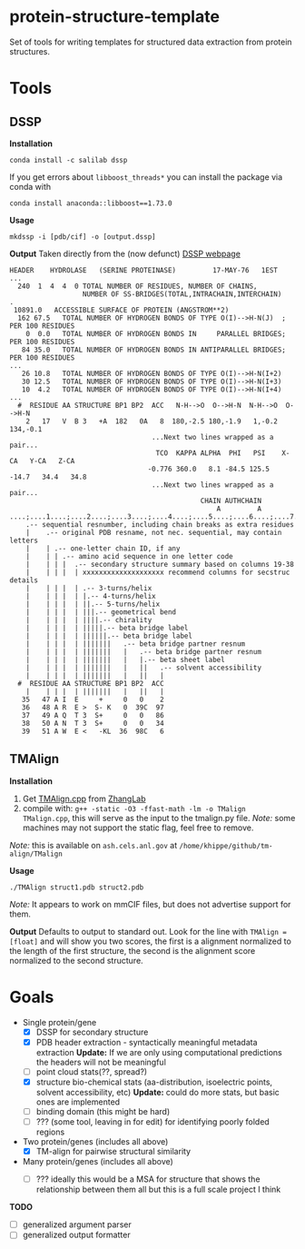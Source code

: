 # protein-structure-template
Set of tools for writing templates for structured data extraction from protein structures.


# Tools

## DSSP

__Installation__

```
conda install -c salilab dssp
```

If you get errors about `libboost_threads*` you can install the package via conda with 

```
conda install anaconda::libboost==1.73.0
```

__Usage__

```
mkdssp -i [pdb/cif] -o [output.dssp]
```

__Output__
Taken directly from the (now defunct) [DSSP webpage](https://web.archive.org/web/20230214164302/https://swift.cmbi.umcn.nl/gv/dssp/DSSP_3.html)

```
HEADER    HYDROLASE   (SERINE PROTEINASE)         17-MAY-76   1EST
...
  240  1  4  4  0 TOTAL NUMBER OF RESIDUES, NUMBER OF CHAINS,
                  NUMBER OF SS-BRIDGES(TOTAL,INTRACHAIN,INTERCHAIN)                .
 10891.0   ACCESSIBLE SURFACE OF PROTEIN (ANGSTROM**2)
  162 67.5   TOTAL NUMBER OF HYDROGEN BONDS OF TYPE O(I)-->H-N(J)  ; PER 100 RESIDUES
    0  0.0   TOTAL NUMBER OF HYDROGEN BONDS IN     PARALLEL BRIDGES; PER 100 RESIDUES
   84 35.0   TOTAL NUMBER OF HYDROGEN BONDS IN ANTIPARALLEL BRIDGES; PER 100 RESIDUES
...
   26 10.8   TOTAL NUMBER OF HYDROGEN BONDS OF TYPE O(I)-->H-N(I+2)
   30 12.5   TOTAL NUMBER OF HYDROGEN BONDS OF TYPE O(I)-->H-N(I+3)
   10  4.2   TOTAL NUMBER OF HYDROGEN BONDS OF TYPE O(I)-->H-N(I+4)
...
  #  RESIDUE AA STRUCTURE BP1 BP2  ACC   N-H-->O  O-->H-N  N-H-->O  O-->H-N
    2   17   V  B 3   +A  182   0A   8  180,-2.5 180,-1.9   1,-0.2 134,-0.1
                                   ...Next two lines wrapped as a pair...
                                    TCO  KAPPA ALPHA  PHI   PSI    X-CA   Y-CA   Z-CA
                                  -0.776 360.0   8.1 -84.5 125.5  -14.7   34.4   34.8
                                   ...Next two lines wrapped as a pair...
                                               CHAIN AUTHCHAIN
                                                   A         A
....;....1....;....2....;....3....;....4....;....5....;....6....;....7..
    .-- sequential resnumber, including chain breaks as extra residues
    |    .-- original PDB resname, not nec. sequential, may contain letters
    |    | .-- one-letter chain ID, if any
    |    | | .-- amino acid sequence in one letter code
    |    | | |  .-- secondary structure summary based on columns 19-38
    |    | | |  | xxxxxxxxxxxxxxxxxxxx recommend columns for secstruc details
    |    | | |  | .-- 3-turns/helix
    |    | | |  | |.-- 4-turns/helix
    |    | | |  | ||.-- 5-turns/helix
    |    | | |  | |||.-- geometrical bend
    |    | | |  | ||||.-- chirality
    |    | | |  | |||||.-- beta bridge label
    |    | | |  | ||||||.-- beta bridge label
    |    | | |  | |||||||   .-- beta bridge partner resnum
    |    | | |  | |||||||   |   .-- beta bridge partner resnum
    |    | | |  | |||||||   |   |.-- beta sheet label
    |    | | |  | |||||||   |   ||   .-- solvent accessibility
    |    | | |  | |||||||   |   ||   |
  #  RESIDUE AA STRUCTURE BP1 BP2  ACC
    |    | | |  | |||||||   |   ||   |
   35   47 A I  E     +     0   0    2
   36   48 A R  E >  S- K   0  39C  97
   37   49 A Q  T 3  S+     0   0   86
   38   50 A N  T 3  S+     0   0   34
   39   51 A W  E <   -KL  36  98C   6
   ```



## TMAlign

__Installation__

1. Get [TMAlign.cpp](https://zhanggroup.org/TM-align/TMalign.cpp) from [ZhangLab](https://zhanggroup.org/TM-align)
2. compile with: `g++ -static -O3 -ffast-math -lm -o TMalign TMalign.cpp`, this will serve as the input to the tmalign.py file. _Note:_ some machines may not support the static flag, feel free to remove. 

_Note:_ this is available on `ash.cels.anl.gov` at `/home/khippe/github/tm-align/TMalign`

__Usage__

```
./TMAlign struct1.pdb struct2.pdb
```

_Note:_ It appears to work on mmCIF files, but does not advertise support for them.

__Output__
Defaults to output to standard out. Look for the line with `TMAlign = [float]` and will show you two scores, the first is a alignment normalized to the length of the first structure, the second is the alignment score normalized to the second structure.



# Goals

- Single protein/gene
	- [X] DSSP for secondary structure
	- [X] PDB header extraction - syntactically meaningful metadata extraction __Update:__ If we are only using computational predictions the headers will not be meaningful
	- [ ] point cloud stats(??, spread?)
	- [X] structure bio-chemical stats (aa-distribution, isoelectric points, solvent accessibility, etc) __Update:__ could do more stats, but basic ones are implemented
	- [ ] binding domain (this might be hard)
	- [ ] ??? (some tool, leaving in for edit) for identifying poorly folded regions
- Two protein/genes (includes all above)
	- [x] TM-align for pairwise structural similarity
- Many protein/genes (includes all above)
	- [ ] ??? ideally this would be a MSA for structure that shows the relationship between them all but this is a full scale project I think


__TODO__

- [ ] generalized argument parser
- [ ] generalized output formatter
